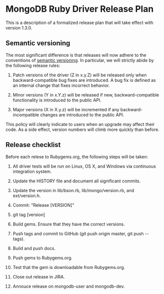 # MongoDB Ruby Driver Release Plan

This is a description of a formalized release plan that will take effect
with version 1.3.0.

## Semantic versioning

The most significant difference is that releases will now adhere to the conventions of
[semantic versioning](http://semver.org). In particular, we will strictly abide by the
following release rules:

1. Patch versions of the driver (Z in x.y.Z) will be released only when backward-compatible bug fixes are introduced. A bug fix is defined as an internal change that fixes incorrect behavior.

2. Minor versions (Y in x.Y.z) will be released if new, backward-compatible functionality is introduced to the public API.

3. Major versions (X in X.y.z) will be incremented if any backward-incompatible changes are introduced to the public API.

This policy will clearly indicate to users when an upgrade may affect their code. As a side effect, version numbers will climb more quickly than before.


## Release checklist

Before each relese to Rubygems.org, the following steps will be taken:

1. All driver tests will be run on Linux, OS X, and Windows via continuous integration system.

2. Update the HISTORY file and document all significant commits.

3. Update the version in lib/bson.rb, lib/mongo/version.rb, and ext/version.h.

4. Commit: "Release [VERSION]"

5. git tag [version]

6. Build gems. Ensure that they have the correct versions.

7. Push tags and commit to GitHub (git push origin master, git push --tags).

8. Build and push docs.

9. Push gems to Rubygems.org.

10. Test that the gem is downloadable from Rubygems.org.

11. Close out release in JIRA.

12. Annouce release on mongodb-user and mongodb-dev.
